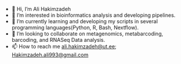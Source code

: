 - 👋 Hi, I’m Ali Hakimzadeh
- 👀 I’m interested in bioinformatics analysis and developing pipelines.
- 🌱 I’m currently learning and developing my scripts in several programming languages(Python, R, Bash, Nextflow). 
- 💞️ I’m looking to collaborate on metagenomics, metabarcoding, barcoding, and RNASeq Data analysis.
- 📫 How to reach me 
ali.hakimzadeh@ut.ee; Hakimzadeh.ali993@gmail.com

<!---
alihkz94/alihkz94 is a ✨ special ✨ repository because its `README.md` (this file) appears on your GitHub profile.
You can click the Preview link to take a look at your changes.
--->
